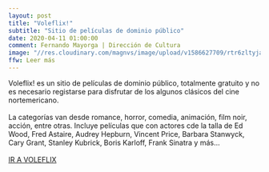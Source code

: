 ```yaml
---
layout: post
title: "Voleflix!"
subtitle: "Sitio de películas de dominio público"
date: 2020-04-11 01:00:00
comment: Fernando Mayorga | Dirección de Cultura
image: "//res.cloudinary.com/magnvs/image/upload/v1586627709/rtr6zltyja1dtzz5qjgj.jpg"
ffw: Leer más
---
```

Voleflix! es un sitio de películas de dominio público, totalmente gratuito y no es necesario registarse para disfrutar de los algunos clásicos del cine nortemericano.<br /><br />La categorías van desde romance, horror, comedia, animación, film noir, acción, entre otras. Incluye películas que con actores cde la talla de Ed Wood, Fred Astaire, Audrey Hepburn, Vincent Price, Barbara Stanwyck, Cary Grant, Stanley Kubrick, Boris Karloff, Frank Sinatra y más…<br /><br />[IR A VOLEFLIX](//vole.wtf/voleflix/)
